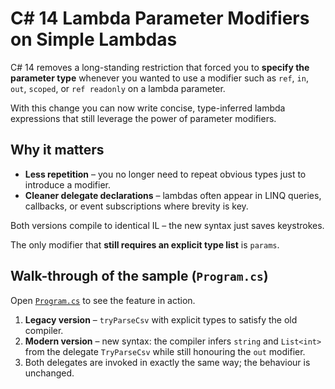 # C# 14 Lambda Parameter Modifiers on Simple Lambdas

C# 14 removes a long-standing restriction that forced you to **specify the parameter type** whenever you wanted to use a modifier such as `ref`, `in`, `out`, `scoped`, or `ref readonly` on a lambda parameter.

With this change you can now write concise, type-inferred lambda expressions that still leverage the power of parameter modifiers.

## Why it matters

* **Less repetition** – you no longer need to repeat obvious types just to introduce a modifier.
* **Cleaner delegate declarations** – lambdas often appear in LINQ queries, callbacks, or event subscriptions where brevity is key.

Both versions compile to identical IL – the new syntax just saves keystrokes.

The only modifier that **still requires an explicit type list** is `params`.

## Walk-through of the sample (`Program.cs`)

Open [`Program.cs`](./Program.cs) to see the feature in action.

1. **Legacy version** – `tryParseCsv` with explicit types to satisfy the old compiler.
2. **Modern version** – new syntax: the compiler infers `string` and `List<int>` from the delegate `TryParseCsv` while still honouring the `out` modifier.
3. Both delegates are invoked in exactly the same way; the behaviour is unchanged.
